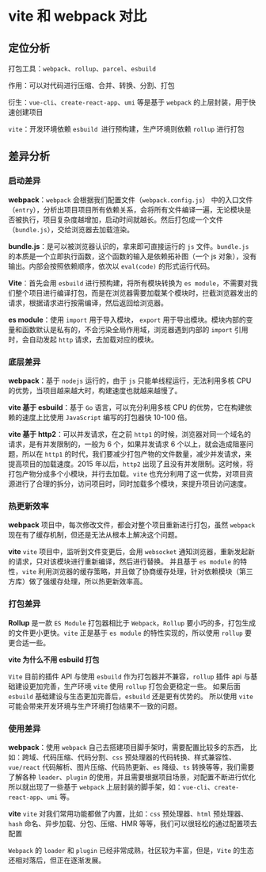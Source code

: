 # vite 和 webpack 对比

## 定位分析

打包工具：`webpack`、`rollup`、`parcel`、`esbuild`

作用：可以对代码进行压缩、合并、转换、分割、打包

衍生：`vue-cli`、`create-react-app`、`umi` 等是基于 `webpack` 的上层封装，用于快速创建项目

`vite`：开发环境依赖 `esbuild `进行预构建，生产环境则依赖 `rollup` 进行打包

## 差异分析

### 启动差异

**webpack**：`webpack` 会根据我们配置文件（`webpack.config.js`） 中的入口文件（`entry`），分析出项目项目所有依赖关系，会将所有文件编译一遍，无论模块是否被执行，项目复杂度越增加，启动时间就越长。然后打包成一个文件（`bundle.js`），交给浏览器去加载渲染。

**bundle.js**：是可以被浏览器认识的，拿来即可直接运行的 `js` 文件。`bundle.js` 的本质是一个立即执行函数，这个函数的输入是依赖拓补图（一个 js 对象），没有输出。内部会按照依赖顺序，依次以 `eval(code)` 的形式运行代码。

**Vite**：首先会用 `esbuild` 进行预构建，将所有模块转换为 `es module`，不需要对我们整个项目进行编译打包，而是在浏览器需要加载某个模块时，拦截浏览器发出的请求，根据请求进行按需编译，然后返回给浏览器。

**es module**：使用 `import` 用于导入模块， `export` 用于导出模块。模块内部的变量和函数默认是私有的，不会污染全局作用域，浏览器遇到内部的 `import` 引用时，会自动发起 `http` 请求，去加载对应的模块。

### 底层差异

**webpack**：基于 `nodejs` 运行的，由于 `js` 只能单线程运行，无法利用多核 CPU 的优势，当项目越来越大时，构建速度也就越来越慢了。

**vite 基于 esbuild**：基于 `Go` 语言，可以充分利用多核 CPU 的优势，它在构建依赖的速度上比使用 `JavaScript` 编写的打包器快 10-100 倍。

**vite 基于 http2**：可以并发请求，在之前 `http1` 的时候，浏览器对同一个域名的请求，是有并发限制的，一般为 6 个，如果并发请求 6 个以上，就会造成阻塞问题，所以在 `http1` 的时代，我们要减少打包产物的文件数量，减少并发请求，来提高项目的加载速度。2015 年以后，`http2` 出现了且没有并发限制。这时候，将打包产物分成多个小模块，并行去加载。`vite` 也充分利用了这一优势，对项目资源进行了合理的拆分，访问项目时，同时加载多个模块，来提升项目访问速度。

### 热更新效率

**webpack** 项目中，每次修改文件，都会对整个项目重新进行打包，虽然 `webpack` 现在有了缓存机制，但还是无法从根本上解决这个问题。

**vite** `vite` 项目中，监听到文件变更后，会用 `websocket` 通知浏览器，重新发起新的请求，只对该模块进行重新编译，然后进行替换。 并且基于 `es module` 的特性，`vite` 利用浏览器的缓存策略，并且做了协商缓存处理，针对依赖模块（第三方库）做了强缓存处理，所以热更新效率高。

### 打包差异

**Rollup** 是一款 `ES Module` 打包器相比于 `Webpack`，`Rollup` 要小巧的多，打包生成的文件更小更快。`vite` 正是基于 `es module` 的特性实现的，所以使用 `rollup` 要更合适一些。

**vite 为什么不用 esbuild 打包**

`Vite` 目前的插件 API 与使用 `esbuild` 作为打包器并不兼容，`rollup` 插件 api 与基础建设更加完善，生产环境 `vite` 使用 `rollup` 打包会更稳定一些。 如果后面 `esbuild` 基础建设与生态更加完善后，`esbuild` 还是更有优势的。 所以使用 `vite` 可能会带来开发环境与生产环境打包结果不一致的问题。

### 使用差异

**webpack**：使用 `webpack` 自己去搭建项目脚手架时，需要配置比较多的东西， 比如：跨域、代码压缩、代码分割、`css` 预处理器的代码转换、样式兼容性、`vue/react` 代码解析、图片压缩、代码热更新、`es` 降级、`ts` 转换等等，我们需要了解各种 `loader`、`plugin` 的使用，并且需要根据项目场景，对配置不断进行优化 所以就出现了一些基于 `webpack` 上层封装的脚手架，如：`vue-cli`、`create-react-app`、`umi` 等。

**vite** `vite` 对我们常用功能都做了内置，比如：`css` 预处理器、`html` 预处理器、`hash` 命名、异步加载、分包、压缩、HMR 等等，我们可以很轻松的通过配置项去配置

`Webpack` 的 `loader` 和 `plugin` 已经非常成熟，社区较为丰富，但是，`Vite` 的生态还相对落后，但正在逐渐发展。
